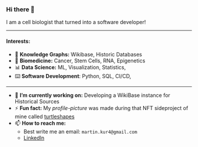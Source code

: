 ### Hi there 👋

I am a cell biologist that turned into a software developer!

---
#### Interests:
- 🌳 **Knowledge Graphs:** Wikibase, Historic Databases
- 🧬 **Biomedicine:** Cancer, Stem Cells, RNA, Epigenetics
- 📊 **Data Science:** ML, Visualization, Statistics, 
- ⌨️ **Software Development**: Python, SQL, CI/CD,

---
- 🔭 **I’m currently working on:** Developing a WikiBase instance for Historical Sources
- ⚡ **Fun fact:** My *profile-picture* was made during that NFT sideproject of mine called [turtleshapes](https://opensea.io/collection/turtleshapes-1)
- 📫 **How to reach me:**
  - Best write me an email: `martin.kur4@gmail.com` 
  - [LinkedIn](https://www.linkedin.com/in/martin-kuric/?locale=en_US)
<!--
**markur4/markur4** is a ✨ _special_ ✨ repository because its `README.md` (this file) appears on your GitHub profile.

Here are some ideas to get you started:

- 🔭 I’m currently working on ...
- 🌱 I’m currently learning ...
- 👯 I’m looking to collaborate on ...
- 🤔 I’m looking for help with ...
- 💬 Ask me about ...
- 📫 How to reach me: ...
- 😄 Pronouns: ...
- ⚡ Fun fact: ...
-->
